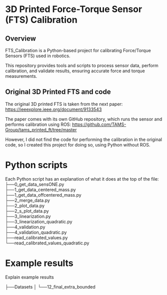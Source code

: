 # 3D Printed Force-Torque Sensor (FTS) Calibration

## Overview
FTS_Calibration is a Python-based project for calibrating Force/Torque Sensors (FTS) used in robotics.

This repository provides tools and scripts to process sensor data, perform calibration, and validate results, ensuring accurate force and torque measurements.

## Original 3D Printed FTS and code
The original 3D printed FTS is taken from the next paper: https://ieeexplore.ieee.org/document/9133543

The paper comes with its own GitHub repository, which runs the sensor and performs calibration using ROS: https://github.com/TAMS-Group/tams_printed_ft/tree/master

However, I did not find the code for performing the calibration in the original code, so I created this project for doing so, using Python without ROS.

# Python scripts
Each Python script has an explanation of what it does at the top of the file:
├──0_get_data_sensONE.py  
├──1_get_data_centered_mass.py  
├──1_get_data_offcentered_mass.py  
├──2_merge_data.py    
├──2_plot_data.py  
├──2_s_plot_data.py   
├──3_linearization.py   
├──3_linearization_quadratic.py    
├──4_validation.py   
├──4_validation_quadratic.py   
├──read_calibrated_values.py   
└──read_calibrated_values_quadratic.py

# Example results
Explain example results

├──Datasets
│  └──12_final_extra_bounded  
